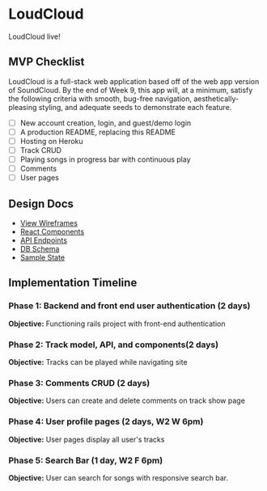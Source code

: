 # LoudCloud
LoudCloud live!

## MVP Checklist
LoudCloud is a full-stack web application based off of the web app version of SoundCloud.
By the end of Week 9, this app will, at a minimum, satisfy the following criteria with smooth,
bug-free navigation, aesthetically-pleasing styling, and adequate seeds to demonstrate each
feature.

- [ ] New account creation, login, and guest/demo login
- [ ] A production README, replacing this README
- [ ] Hosting on Heroku
- [ ] Track CRUD
- [ ] Playing songs in progress bar with continuous play
- [ ] Comments
- [ ] User pages

## Design Docs
- [View Wireframes](wireframes/)
- [React Components](component-hierarchy.md)
- [API Endpoints](api-endpoints.md)
- [DB Schema](schema.md)
- [Sample State](sample-state.md)

## Implementation Timeline

### Phase 1: Backend and front end user authentication  (2 days)

**Objective:** Functioning rails project with front-end authentication

### Phase 2: Track model, API, and components(2 days)

**Objective:** Tracks can be played while navigating site

### Phase 3: Comments CRUD (2 days)

**Objective:** Users can create and delete comments on track show page

### Phase 4: User profile pages (2 days, W2 W 6pm)

**Objective:** User pages display all user's tracks

### Phase 5: Search Bar (1 day, W2 F 6pm)

**Objective:** User can search for songs with responsive search bar.
